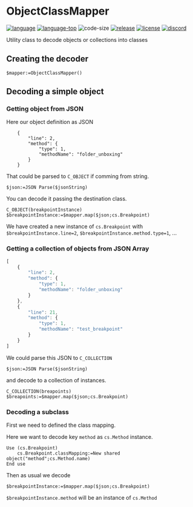 # ObjectClassMapper

[![language][code-shield]][code-url]
[![language-top][code-top]][code-url]
![code-size][code-size]
[![release][release-shield]][release-url]
[![license][license-shield]][license-url]
[![discord][discord-shield]][discord-url]

Utility class to decode objects or collections into classes

## Creating the decoder

```4d
$mapper:=ObjectClassMapper()
```

## Decoding a simple object

### Getting object from JSON

Here our object definition as JSON

```
	{
		"line": 2,
		"method": {
			"type": 1,
			"methodName": "folder_unboxing"
		}
	}
```

That could be parsed to `C_OBJECT` if comming from string.

```4d
$json:=JSON Parse($jsonString)
```

You can decode it passing the destination class.

```4d
C_OBJECT(breakpointInstance)
$breakpointInstance:=$mapper.map($json;cs.Breakpoint)
```

We have created a new instance of `cs.Breakpoint` with `$breakpointInstance.line=2`, `$breakpointInstance.method.type=1`, ...

### Getting a collection of objects from JSON Array

```javascript
[
	{
		"line": 2,
		"method": {
			"type": 1,
			"methodName": "folder_unboxing"
		}
	},
	{
		"line": 21,
		"method": {
			"type": 1,
			"methodName": "test_breakpoint"
		}
	}
]
```

We could parse this JSON to `C_COLLECTION`

```4d
$json:=JSON Parse($jsonString)
```
 and decode to a collection of instances.
 
```4d
C_COLLECTION(breapoints)
$breapoints:=$mapper.map($json;cs.Breakpoint)
```

### Decoding a subclass

First we need to defined the class mapping.

Here we want to decode key `method` as `cs.Method` instance.

```4d
Use (cs.Breakpoint)
	cs.Breakpoint.classMapping:=New shared object("method";cs.Method.name)
End use
```
Then as usual we decode

```4d
$breakpointInstance:=$mapper.map($json;cs.Breakpoint)
```

`$breakpointInstance.method` will be an instance of `cs.Method` 

<!-- MARKDOWN LINKS & IMAGES -->
<!-- https://www.markdownguide.org/basic-syntax/#reference-style-links -->
[code-shield]: https://img.shields.io/static/v1?label=language&message=4d&color=blue
[code-top]: https://img.shields.io/github/languages/top/mesopelagique/JSONDecoder.svg
[code-size]: https://img.shields.io/github/languages/code-size/mesopelagique/JSONDecoder.svg
[code-url]: https://developer.4d.com/
[release-shield]: https://img.shields.io/github/v/release/mesopelagique/JSONDecoder
[release-url]: https://github.com/mesopelagique/JSONDecoder/releases/latest
[license-shield]: https://img.shields.io/github/license/mesopelagique/JSONDecoder
[license-url]: LICENSE.md
[discord-shield]: https://img.shields.io/badge/chat-discord-7289DA?logo=discord&style=flat
[discord-url]: https://discord.gg/dVTqZHr
[discord-shield]: https://img.shields.io/badge/chat-discord-7289DA?logo=discord&style=flat
[discord-url]: https://discord.gg/dVTqZHr

